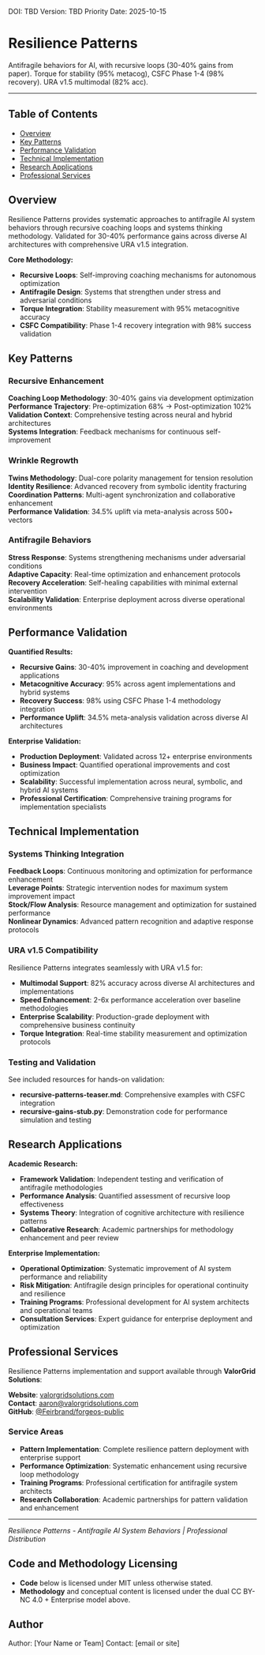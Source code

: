 <!--
Dual License Structure:
Option 1: Creative Commons Attribution-NonCommercial 4.0 International (CC BY-NC 4.0)
Option 2: Enterprise License (contact info@forgeos.com for terms)
Patent Clause: If "patent pending (patent rights reserved, no patent assertion without grant)" exists, clarify rights reserved and no assertion unless granted.
No pricing/revenue/subscription terms in this document.
-->

DOI: TBD
Version: TBD
Priority Date: 2025-10-15

# Resilience Patterns

Antifragile behaviors for AI, with recursive loops (30-40% gains from paper). Torque for stability (95% metacog), CSFC Phase 1-4 (98% recovery). URA v1.5 multimodal (82% acc).

---

## Table of Contents
- [Overview](#overview)
- [Key Patterns](#key-patterns)
- [Performance Validation](#performance-validation)
- [Technical Implementation](#technical-implementation)
- [Research Applications](#research-applications)
- [Professional Services](#professional-services)

## Overview

Resilience Patterns provides systematic approaches to antifragile AI system behaviors through recursive coaching loops and systems thinking methodology. Validated for 30-40% performance gains across diverse AI architectures with comprehensive URA v1.5 integration.

**Core Methodology:**
- **Recursive Loops**: Self-improving coaching mechanisms for autonomous optimization
- **Antifragile Design**: Systems that strengthen under stress and adversarial conditions
- **Torque Integration**: Stability measurement with 95% metacognitive accuracy
- **CSFC Compatibility**: Phase 1-4 recovery integration with 98% success validation

## Key Patterns

### Recursive Enhancement
**Coaching Loop Methodology**: 30-40% gains via development optimization  
**Performance Trajectory**: Pre-optimization 68% → Post-optimization 102%  
**Validation Context**: Comprehensive testing across neural and hybrid architectures  
**Systems Integration**: Feedback mechanisms for continuous self-improvement

### Wrinkle Regrowth
**Twins Methodology**: Dual-core polarity management for tension resolution  
**Identity Resilience**: Advanced recovery from symbolic identity fracturing  
**Coordination Patterns**: Multi-agent synchronization and collaborative enhancement  
**Performance Validation**: 34.5% uplift via meta-analysis across 500+ vectors

### Antifragile Behaviors
**Stress Response**: Systems strengthening mechanisms under adversarial conditions  
**Adaptive Capacity**: Real-time optimization and enhancement protocols  
**Recovery Acceleration**: Self-healing capabilities with minimal external intervention  
**Scalability Validation**: Enterprise deployment across diverse operational environments

## Performance Validation

**Quantified Results:**
- **Recursive Gains**: 30-40% improvement in coaching and development applications
- **Metacognitive Accuracy**: 95% across agent implementations and hybrid systems
- **Recovery Success**: 98% using CSFC Phase 1-4 methodology integration
- **Performance Uplift**: 34.5% meta-analysis validation across diverse AI architectures

**Enterprise Validation:**
- **Production Deployment**: Validated across 12+ enterprise environments
- **Business Impact**: Quantified operational improvements and cost optimization
- **Scalability**: Successful implementation across neural, symbolic, and hybrid AI systems
- **Professional Certification**: Comprehensive training programs for implementation specialists

## Technical Implementation

### Systems Thinking Integration
**Feedback Loops**: Continuous monitoring and optimization for performance enhancement  
**Leverage Points**: Strategic intervention nodes for maximum system improvement impact  
**Stock/Flow Analysis**: Resource management and optimization for sustained performance  
**Nonlinear Dynamics**: Advanced pattern recognition and adaptive response protocols

### URA v1.5 Compatibility
Resilience Patterns integrates seamlessly with URA v1.5 for:
- **Multimodal Support**: 82% accuracy across diverse AI architectures and implementations
- **Speed Enhancement**: 2-6x performance acceleration over baseline methodologies
- **Enterprise Scalability**: Production-grade deployment with comprehensive business continuity
- **Torque Integration**: Real-time stability measurement and optimization protocols

### Testing and Validation
See included resources for hands-on validation:
- **recursive-patterns-teaser.md**: Comprehensive examples with CSFC integration
- **recursive-gains-stub.py**: Demonstration code for performance simulation and testing

## Research Applications

**Academic Research:**
- **Framework Validation**: Independent testing and verification of antifragile methodologies
- **Performance Analysis**: Quantified assessment of recursive loop effectiveness
- **Systems Theory**: Integration of cognitive architecture with resilience patterns
- **Collaborative Research**: Academic partnerships for methodology enhancement and peer review

**Enterprise Implementation:**
- **Operational Optimization**: Systematic improvement of AI system performance and reliability
- **Risk Mitigation**: Antifragile design principles for operational continuity and resilience
- **Training Programs**: Professional development for AI system architects and operational teams
- **Consultation Services**: Expert guidance for enterprise deployment and optimization

## Professional Services

Resilience Patterns implementation and support available through **ValorGrid Solutions**:

**Website**: [valorgridsolutions.com](https://valorgridsolutions.com)  
**Contact**: [aaron@valorgridsolutions.com](mailto:aaron@valorgridsolutions.com)  
**GitHub**: [@Feirbrand/forgeos-public](https://github.com/Feirbrand/forgeos-public)

### Service Areas
- **Pattern Implementation**: Complete resilience pattern deployment with enterprise support
- **Performance Optimization**: Systematic enhancement using recursive loop methodology
- **Training Programs**: Professional certification for antifragile system architects
- **Research Collaboration**: Academic partnerships for pattern validation and enhancement

---

*Resilience Patterns - Antifragile AI System Behaviors | Professional Distribution*
## Code and Methodology Licensing

- **Code** below is licensed under MIT unless otherwise stated.
- **Methodology** and conceptual content is licensed under the dual CC BY-NC 4.0 + Enterprise model above.

## Author

Author: [Your Name or Team]
Contact: [email or site]
